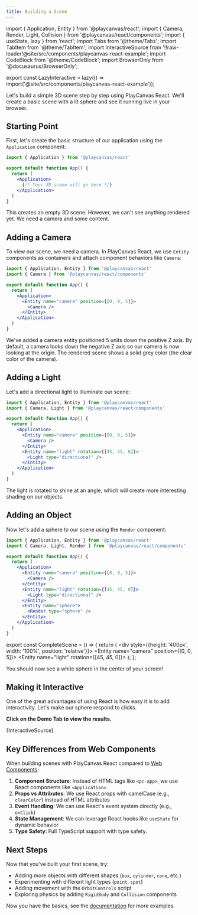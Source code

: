 ```yaml
---
title: Building a Scene
---
```


import { Application, Entity } from '@playcanvas/react';
import { Camera, Render, Light, Collision } from '@playcanvas/react/components';
import { useState, lazy } from 'react';
import Tabs from '@theme/Tabs';
import TabItem from '@theme/TabItem';
import InteractiveSource from '!!raw-loader!@site/src/components/playcanvas-react-example';
import CodeBlock from '@theme/CodeBlock';
import BrowserOnly from '@docusaurus/BrowserOnly';

export const LazyInteractive = lazy(() => import('@site/src/components/playcanvas-react-example'));

Let's build a simple 3D scene step by step using PlayCanvas React. We'll create a basic scene with a lit sphere and see it running live in your browser.

## Starting Point

First, let's create the basic structure of our application using the `Application` component:

```jsx
import { Application } from '@playcanvas/react'

export default function App() {
  return (
    <Application>
      {/* Your 3D scene will go here */}
    </Application>
  )
}
```

This creates an empty 3D scene. However, we can't see anything rendered yet. We need a camera and some content.

## Adding a Camera

To view our scene, we need a camera. In PlayCanvas React, we use `Entity` components as containers and attach component behaviors like `Camera`:

```jsx
import { Application, Entity } from '@playcanvas/react'
import { Camera } from '@playcanvas/react/components'

export default function App() {
  return (
    <Application>
      <Entity name="camera" position={[0, 0, 5]}>
        <Camera />
      </Entity>
    </Application>
  )
}
```

We've added a camera entity positioned 5 units down the positive Z axis. By default, a camera looks down the negative Z axis so our camera is now looking at the origin. The rendered scene shows a solid grey color (the clear color of the camera).

## Adding a Light

Let's add a directional light to illuminate our scene:

```jsx
import { Application, Entity } from '@playcanvas/react'
import { Camera, Light } from '@playcanvas/react/components'

export default function App() {
  return (
    <Application>
      <Entity name="camera" position={[0, 0, 5]}>
        <Camera />
      </Entity>
      <Entity name="light" rotation={[45, 45, 0]}>
        <Light type="directional" />
      </Entity>
    </Application>
  )
}
```

The light is rotated to shine at an angle, which will create more interesting shading on our objects.

## Adding an Object

Now let's add a sphere to our scene using the `Render` component:

<Tabs>
<TabItem value="code" label="Code">

```jsx
import { Application, Entity } from '@playcanvas/react'
import { Camera, Light, Render } from '@playcanvas/react/components'

export default function App() {
  return (
    <Application>
      <Entity name="camera" position={[0, 0, 5]}>
        <Camera />
      </Entity>
      <Entity name="light" rotation={[45, 45, 0]}>
        <Light type="directional" />
      </Entity>
      <Entity name="sphere">
        <Render type="sphere" />
      </Entity>
    </Application>
  )
}
```

</TabItem>
<TabItem value="demo" label="Live Demo">

export const CompleteScene = () => {
  return (
    <div style={{height: '400px', width: '100%', position: 'relative'}}>
      <Application>
        <Entity name="camera" position={[0, 0, 5]}>
          <Camera clearColor="#1a1a1a" />
        </Entity>
        <Entity name="light" rotation={[45, 45, 0]}>
          <Light type="directional" intensity={1} />
        </Entity>
        <Entity name="sphere">
          <Render type="sphere" />
        </Entity>
      </Application>
    </div>
  );
};

<CompleteScene />

</TabItem>
</Tabs>

You should now see a white sphere in the center of your screen!

## Making it Interactive

One of the great advantages of using React is how easy it is to add interactivity. Let's make our sphere respond to clicks.

**Click on the Demo Tab to view the results.**

<Tabs>
    <TabItem default value="code" label="Code">
      <CodeBlock language="jsx">{InteractiveSource}</CodeBlock>
    </TabItem>
    <TabItem  value="demo" label="Demo" className='example-demo'>
      <BrowserOnly>
        <LazyInteractive/>
      </BrowserOnly>
    </TabItem>
</Tabs>

## Key Differences from Web Components

When building scenes with PlayCanvas React compared to [Web Components](/user-manual/web-components/):

1. **Component Structure**: Instead of HTML tags like `<pc-app>`, we use React components like `<Application>`
2. **Props vs Attributes**: We use React props with camelCase (e.g., `clearColor`) instead of HTML attributes
3. **Event Handling**: We can use React's event system directly (e.g., `onClick`)
4. **State Management**: We can leverage React hooks like `useState` for dynamic behavior
5. **Type Safety**: Full TypeScript support with type safety.

## Next Steps

Now that you've built your first scene, try:

- Adding more objects with different shapes (`box`, `cylinder`, `cone`, etc.)
- Experimenting with different light types (`point`, `spot`)
- Adding movement with the `OrbitControls` script
- Exploring physics by adding `RigidBody` and `Collision` components

Now you have the basics, see the [documentation](https://playcanvas-react.vercel.app/docs) for more examples.
